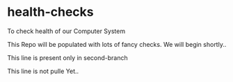 # health-checks
To check health of our Computer System

This Repo will be populated with lots of fancy checks.
We will begin shortly..

This line is present only in second-branch

This line is not pulle Yet..
